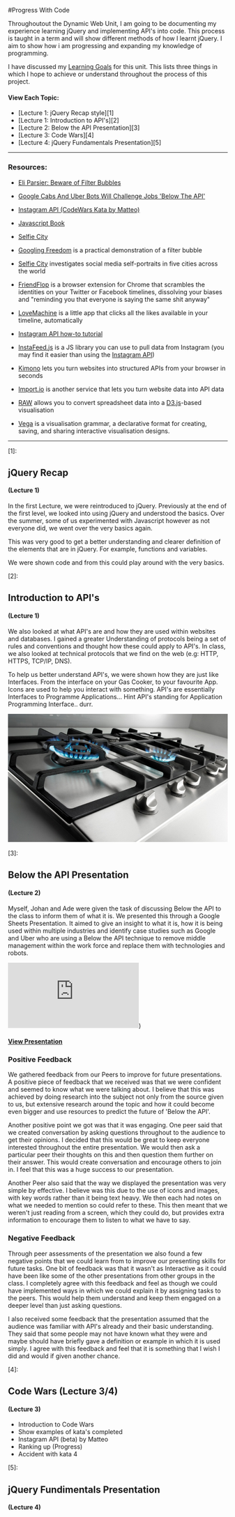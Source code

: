 #Progress With Code

Throughoutout the Dynamic Web Unit, I am going to be documenting my experience learning jQuery and implementing API's into code. This process is taught in a term and will show different methods of how I learnt jQuery. I aim to show how i am progressing and expanding my knowledge of programming. 

I have discussed my [Learning Goals]() for this unit. This lists three things in which I hope to achieve or understand throughout the process of this project. 

#### **View Each Topic:**

- [Lecture 1: jQuery Recap style][1] 
- [Lecture 1: Introduction to API's][2]
- [Lecture 2: Below the API Presentation][3]
- [Lecture 3: Code Wars][4]
- [Lecture 4: jQuery Fundamentals Presentation][5]

***

### Resources:

* [Eli Parsier: Beware of Filter Bubbles](http://www.ted.com/talks/eli_pariser_beware_online_filter_bubbles?language=en#t-53082)

* [Google Cabs And Uber Bots Will Challenge Jobs 'Below The API'](http://www.forbes.com/sites/anthonykosner/2015/02/04/google-cabs-and-uber-bots-will-challenge-jobs-below-the-api/)

* [Instagram API (CodeWars Kata by Matteo)](http://www.codewars.com/kata/561bbd27fbbfb0bdad0000f4)

* [Javascript Book](http://javascriptbook.com/code/c07/)

* [Selfie City](http://selfiecity.net/)

* [Googling Freedom](https://www.flickr.com/photos/stml/sets/72157649456886632/) is a practical demonstration of a filter bubble

* [Selfie City](http://selfiecity.net/) investigates social media self-portraits in five cities across the world

* [FriendFlop](http://fffff.at/friendflop) is a browser extension for Chrome that scrambles the identities on your Twitter or Facebook timelines, dissolving your biases and "reminding you that everyone is saying the same shit anyway"

* [LoveMachine](http://p.xuv.be/tag/lovemachine) is a little app that clicks all the likes available in your timeline, automatically

* [Instagram API how-to tutorial](https://github.com/robynitp/networkedmedia/wiki/Instagram-API-How-to)

* [InstaFeed.js](http://instafeedjs.com/) is a JS library you can use to pull data from Instagram (you may find it easier than using the [Instagram API](https://instagram.com/developer))

* [Kimono](http://builtwith.kimonolabs.com/) lets you turn websites into structured APIs from your browser in seconds

* [Import.io](https://import.io/) is another service that lets you turn website data into API data

* [RAW](http://raw.densitydesign.org) allows you to convert spreadsheet data into a [D3.js](http://d3js.org/)-based visualisation 

* [Vega](http://vega.github.io/vega/) is a visualisation grammar, a declarative format for creating, saving, and sharing interactive visualisation designs.


*** 

[1]: 
## jQuery Recap
#### (Lecture 1)

In the first Lecture, we were reintroduced to jQuery. Previously at the end of the first level, we looked into using jQuery and understood the basics. Over the summer, some of us experimented with Javascript however as not everyone did, we went over the very basics again.

This was very good to get a better understanding and clearer definition of the elements that are in jQuery. For example, functions and variables.

We were shown code and from this could play around with the very basics. 


[2]: 
## Introduction to API's
#### (Lecture 1)

We also looked at what API's are and how they are used within websites and databases. I gained a greater Understanding of protocols being a set of rules and conventions and thought how these could apply to API's. In class, we also looked at technical protocols that we find on the web (e.g: HTTP, HTTPS, TCP/IP, DNS).

To help us better understand API's, we were shown how they are just like Interfaces. From the interface on your Gas Cooker, to your favourite App. Icons are used to help you interact with something. API's are essentially Interfaces to Programme Applications... Hint API's standing for Application Programming Interface.. durr.

![image](https://github.com/TomSharmanWeb/DynamicWeb/blob/master/Code%20Progression/Images/687474703a2f2f67726f75702e323030382e676f72656e6a652e63632f656e2f696d6167656c69622f6d61676e69666965642f70726573732f323031332f6765726d616e792f6c6976696e6b69746368656e2f676f72656e6a655f706c75735f6c6b2f672d686f622d612d6761732d686561746572732e6.jpeg)


[3]:
## Below the API Presentation
#### (Lecture 2)

Myself, Johan and Ade were given the task of discussing Below the API to the class to inform them of what it is. We presented this through a Google Sheets Presentation. It aimed to give an insight to what it is, how it is being used within multiple industries and identify case studies such as Google and Uber who are using a Below the API technique to remove middle management within the work force and replace them with technologies and robots. 

![image](https://github.com/TomSharmanWeb/DynamicWeb/blob/master/Below%20The%20API%20Presentation/Below%20The%20API%20Presentation.pdf))

#### [View Presentation](https://github.com/TomSharmanWeb/DynamicWeb/blob/master/Below%20The%20API%20Presentation/Below%20The%20API%20Presentation.pdf)

### Positive Feedback

We gathered feedback from our Peers to improve for future presentations. A positive piece of feedback that we received was that we were confident and seemed to know what we were talking about. I believe that this was achieved by doing research into the subject not only from the source given to us, but extensive research around the topic and how it could become even bigger and use resources to predict the future of 'Below the API'.

Another positive point we got was that it was engaging. One peer said that we created conversation  by asking questions throughout to the audience to get their opinions. I decided that this would be great to keep everyone interested throughout the entire presentation. We would then ask a particular peer their thoughts on this and then question them further on their answer. This would create conversation and encourage others to join in. I feel that this was a huge success to our presentation.

Another Peer also said that the way we displayed the presentation was very simple by effective. I believe was this due to the use of icons and images, with key words rather than it being text heavy. We then each had notes on what we needed to mention so could refer to these. This then meant that we weren't just reading from a screen, which they could do, but provides extra information to encourage them to listen to what we have to say.  

### Negative Feedback

Through peer assessments of the presentation we also found a few negative points that we could learn from to improve our presenting skills for future tasks. One bit of feedback was that it wasn't as Interactive as it could have been like some of the other presentations from other groups in the class. I completely agree with this feedback and feel as though we could have implemented ways in which we could explain it by assigning tasks to the peers. This would help them understand and keep them engaged on a deeper level than just asking questions.

I also received some feedback that the presentation assumed that the audience was familiar with API's already and their basic understanding. They said that some people may not have known what they were and maybe should have briefly gave a definition or example in which it is used simply. I agree with this feedback and feel that it is something that I wish I did and would if given another chance.


[4]:
## Code Wars (Lecture 3/4)
#### (Lecture 3)



- Introduction to Code Wars
- Show examples of kata's completed
- Instagram API (beta) by Matteo
- Ranking up (Progress)
- Accident with kata 4

[5]:
## jQuery Fundimentals Presentation
#### (Lecture 4)
 
 


